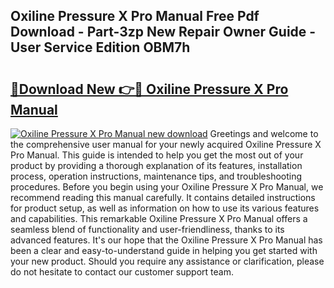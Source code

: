 ## Oxiline Pressure X Pro Manual Free Pdf Download - Part-3zp New Repair Owner Guide - User Service Edition OBM7h

# <h2><a href="http://bc24543.oget.top/?id=Oxiline+Pressure+X+Pro+Manual">🔗Download New 👉🔴 Oxiline Pressure X Pro Manual</a></h2>

[![Oxiline Pressure X Pro Manual new download](https://i.imgur.com/5g1atiW.png)](http://bc24543.oget.top/?id=Oxiline+Pressure+X+Pro+Manual)
Greetings and welcome to the comprehensive user manual for your newly acquired Oxiline Pressure X Pro Manual. This guide is intended to help you get the most out of your product by providing a thorough explanation of its features, installation process, operation instructions, maintenance tips, and troubleshooting procedures. Before you begin using your Oxiline Pressure X Pro Manual, we recommend reading this manual carefully. It contains detailed instructions for product setup, as well as information on how to use its various features and capabilities. This remarkable Oxiline Pressure X Pro Manual offers a seamless blend of functionality and user-friendliness, thanks to its advanced features. It's our hope that the Oxiline Pressure X Pro Manual has been a clear and easy-to-understand guide in helping you get started with your new product. Should you require any assistance or clarification, please do not hesitate to contact our customer support team.
